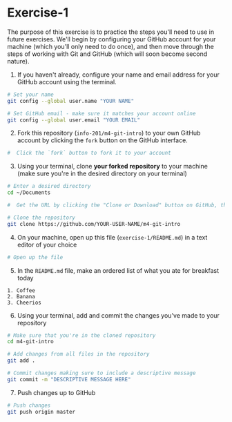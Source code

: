 # Exercise-1

The purpose of this exercise is to practice the steps you'll need to use in future exercises. We'll begin by configuring your GitHub account for your machine (which you'll only need to do once), and then move through the steps of working with Git and GitHub (which will soon become second nature).

1. If you haven't already, configure your name and email address for your GitHub account using the terminal.

  ```bash
  # Set your name
  git config --global user.name "YOUR NAME"

  # Set GitHub email - make sure it matches your account online
  git config --global user.email "YOUR EMAIL"
  ```

2. Fork this repository (`info-201/m4-git-intro`) to your own GitHub account by clicking the `fork` button on the GitHub interface.

  ```bash
  #  Click the `fork` button to fork it to your account
  ```

3. Using your terminal, clone **your forked repository** to your machine (make sure you're in the desired directory on your terminal)

  ```bash
  # Enter a desired directory
  cd ~/Documents

  #  Get the URL by clicking the "Clone or Download" button on GitHub, then clicking the clipboard icon

  # Clone the repository
  git clone https://github.com/YOUR-USER-NAME/m4-git-intro
  ```

4. On your machine, open up this file (`exercise-1/README.md`) in a text editor of your choice

  ```bash
  # Open up the file
  ```

5. In the `README.md` file, make an ordered list of what you ate for breakfast today

  ```
  1. Coffee
  2. Banana
  3. Cheerios
  ```

6. Using your terminal, add and commit the changes you've made to your repository

  ```bash
  # Make sure that you're in the cloned repository
  cd m4-git-intro

  # Add changes from all files in the repository
  git add .

  # Commit changes making sure to include a descriptive message
  git commit -m "DESCRIPTIVE MESSAGE HERE"
  ```

7. Push changes up to GitHub

  ```bash
  # Push changes
  git push origin master
  ```
